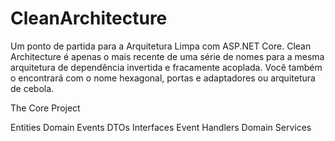 # CleanArchitecture

Um ponto de partida para a Arquitetura Limpa com ASP.NET Core. Clean Architecture é apenas o mais recente de uma série de nomes para a mesma arquitetura de dependência invertida e fracamente acoplada. Você também o encontrará com o nome hexagonal, portas e adaptadores ou arquitetura de cebola.


The Core Project

Entities
Domain Events
DTOs
Interfaces
Event Handlers
Domain Services

